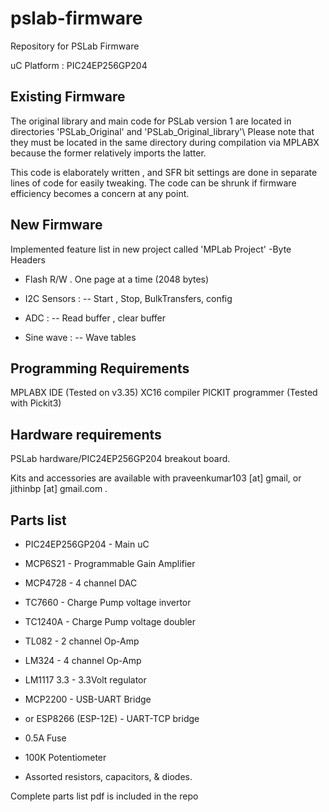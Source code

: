 # pslab-firmware
Repository for PSLab Firmware

uC Platform : PIC24EP256GP204

Existing Firmware
-----------------
The original library and main code for PSLab version 1 are located in directories 'PSLab_Original' and 'PSLab_Original_library'\\
Please note that they must be located in the same directory during compilation via MPLABX because the former relatively imports the latter.

This code is elaborately written , and SFR bit settings are done in separate lines of code for easily tweaking. The code can be shrunk if firmware efficiency becomes a concern at any point. 


New Firmware
------------
Implemented feature list in new project called 'MPLab Project'
-Byte Headers 

- Flash R/W . One page at a time (2048 bytes)
- I2C Sensors :
-- Start , Stop, BulkTransfers, config

- ADC :
-- Read buffer , clear buffer

- Sine wave :
-- Wave tables 

Programming Requirements
------------------------
MPLABX IDE (Tested on v3.35)
XC16 compiler
PICKIT programmer (Tested with Pickit3)

Hardware requirements
---------------------
PSLab hardware/PIC24EP256GP204 breakout board.

Kits and accessories are available with praveenkumar103 [at] gmail, or jithinbp [at] gmail.com . 

Parts list
----------
- PIC24EP256GP204 - Main uC
- MCP6S21 - Programmable Gain Amplifier
- MCP4728 - 4 channel DAC
- TC7660  - Charge Pump voltage invertor
- TC1240A - Charge Pump voltage doubler
- TL082   - 2 channel Op-Amp
- LM324   - 4 channel Op-Amp
- LM1117 3.3 - 3.3Volt regulator

- MCP2200 - USB-UART Bridge
- or ESP8266 (ESP-12E) - UART-TCP bridge

- 0.5A Fuse
- 100K Potentiometer
- Assorted resistors, capacitors, & diodes.

Complete parts list pdf is included in the repo
